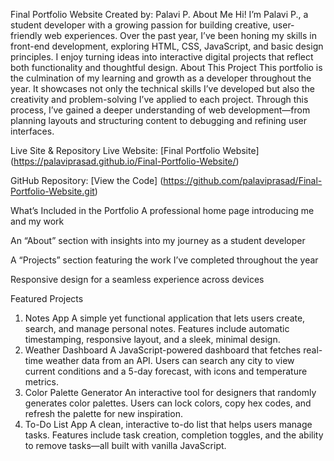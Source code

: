 Final Portfolio Website
Created by: Palavi P.
About Me
Hi! I’m Palavi P., a student developer with a growing passion for building creative, user-friendly web experiences. Over the past year, I’ve been honing my skills in front-end development, exploring HTML, CSS, JavaScript, and basic design principles. I enjoy turning ideas into interactive digital projects that reflect both functionality and thoughtful design.
About This Project
This portfolio is the culmination of my learning and growth as a developer throughout the year. It showcases not only the technical skills I’ve developed but also the creativity and problem-solving I’ve applied to each project. Through this process, I’ve gained a deeper understanding of web development—from planning layouts and structuring content to debugging and refining user interfaces.

Live Site & Repository
Live Website: [Final Portfolio Website] (https://palaviprasad.github.io/Final-Portfolio-Website/)

GitHub Repository: [View the Code] (https://github.com/palaviprasad/Final-Portfolio-Website.git)

What’s Included in the Portfolio
A professional home page introducing me and my work

An “About” section with insights into my journey as a student developer

A “Projects” section featuring the work I’ve completed throughout the year

Responsive design for a seamless experience across devices

Featured Projects
1. Notes App
A simple yet functional application that lets users create, search, and manage personal notes. Features include automatic timestamping, responsive layout, and a sleek, minimal design.
2. Weather Dashboard
A JavaScript-powered dashboard that fetches real-time weather data from an API. Users can search any city to view current conditions and a 5-day forecast, with icons and temperature metrics.
3. Color Palette Generator
An interactive tool for designers that randomly generates color palettes. Users can lock colors, copy hex codes, and refresh the palette for new inspiration.
4. To-Do List App
A clean, interactive to-do list that helps users manage tasks. Features include task creation, completion toggles, and the ability to remove tasks—all built with vanilla JavaScript.
